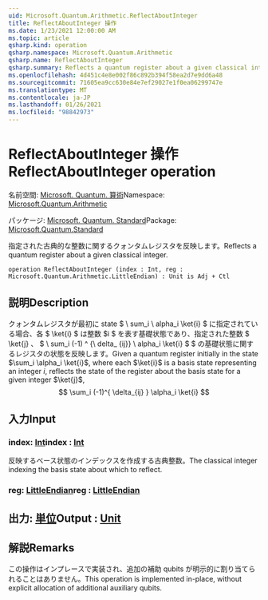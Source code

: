 ```yaml
---
uid: Microsoft.Quantum.Arithmetic.ReflectAboutInteger
title: ReflectAboutInteger 操作
ms.date: 1/23/2021 12:00:00 AM
ms.topic: article
qsharp.kind: operation
qsharp.namespace: Microsoft.Quantum.Arithmetic
qsharp.name: ReflectAboutInteger
qsharp.summary: Reflects a quantum register about a given classical integer.
ms.openlocfilehash: 4d451c4e8e002f86c892b394f58ea2d7e9dd6a48
ms.sourcegitcommit: 71605ea9cc630e84e7ef29027e1f0ea06299747e
ms.translationtype: MT
ms.contentlocale: ja-JP
ms.lasthandoff: 01/26/2021
ms.locfileid: "98842973"
---
```

# <a name="reflectaboutinteger-operation"></a><span data-ttu-id="d1d4c-102">ReflectAboutInteger 操作</span><span class="sxs-lookup"><span data-stu-id="d1d4c-102">ReflectAboutInteger operation</span></span>

<span data-ttu-id="d1d4c-103">名前空間: [Microsoft. Quantum. 算術](xref:Microsoft.Quantum.Arithmetic)</span><span class="sxs-lookup"><span data-stu-id="d1d4c-103">Namespace: [Microsoft.Quantum.Arithmetic](xref:Microsoft.Quantum.Arithmetic)</span></span>

<span data-ttu-id="d1d4c-104">パッケージ: [Microsoft. Quantum. Standard](https://nuget.org/packages/Microsoft.Quantum.Standard)</span><span class="sxs-lookup"><span data-stu-id="d1d4c-104">Package: [Microsoft.Quantum.Standard](https://nuget.org/packages/Microsoft.Quantum.Standard)</span></span>


<span data-ttu-id="d1d4c-105">指定された古典的な整数に関するクォンタムレジスタを反映します。</span><span class="sxs-lookup"><span data-stu-id="d1d4c-105">Reflects a quantum register about a given classical integer.</span></span>

```qsharp
operation ReflectAboutInteger (index : Int, reg : Microsoft.Quantum.Arithmetic.LittleEndian) : Unit is Adj + Ctl
```


## <a name="description"></a><span data-ttu-id="d1d4c-106">説明</span><span class="sxs-lookup"><span data-stu-id="d1d4c-106">Description</span></span>

<span data-ttu-id="d1d4c-107">クォンタムレジスタが最初に state $ \ sum_i \ alpha_i \ket{i} $ に指定されている場合、各 $ \ket{i} $ は整数 $i $ を表す基礎状態であり、指定された整数 $ \ket{j} $、$ $ \ sum_i (-1) ^ {\ delta_ {ij}} \ alpha_i \ket{i} $ $ の基礎状態に関するレジスタの状態を反映します。</span><span class="sxs-lookup"><span data-stu-id="d1d4c-107">Given a quantum register initially in the state $\sum_i \alpha_i \ket{i}$, where each $\ket{i}$ is a basis state representing an integer $i$, reflects the state of the register about the basis state for a given integer $\ket{j}$, $$ \sum_i (-1)^{ \delta_{ij} } \alpha_i \ket{i} $$</span></span>

## <a name="input"></a><span data-ttu-id="d1d4c-108">入力</span><span class="sxs-lookup"><span data-stu-id="d1d4c-108">Input</span></span>

### <a name="index--int"></a><span data-ttu-id="d1d4c-109">index: [Int](xref:microsoft.quantum.lang-ref.int)</span><span class="sxs-lookup"><span data-stu-id="d1d4c-109">index : [Int](xref:microsoft.quantum.lang-ref.int)</span></span>

<span data-ttu-id="d1d4c-110">反映するベース状態のインデックスを作成する古典整数。</span><span class="sxs-lookup"><span data-stu-id="d1d4c-110">The classical integer indexing the basis state about which to reflect.</span></span>


### <a name="reg--littleendian"></a><span data-ttu-id="d1d4c-111">reg: [LittleEndian](xref:Microsoft.Quantum.Arithmetic.LittleEndian)</span><span class="sxs-lookup"><span data-stu-id="d1d4c-111">reg : [LittleEndian](xref:Microsoft.Quantum.Arithmetic.LittleEndian)</span></span>





## <a name="output--unit"></a><span data-ttu-id="d1d4c-112">出力: [単位](xref:microsoft.quantum.lang-ref.unit)</span><span class="sxs-lookup"><span data-stu-id="d1d4c-112">Output : [Unit](xref:microsoft.quantum.lang-ref.unit)</span></span>



## <a name="remarks"></a><span data-ttu-id="d1d4c-113">解説</span><span class="sxs-lookup"><span data-stu-id="d1d4c-113">Remarks</span></span>

<span data-ttu-id="d1d4c-114">この操作はインプレースで実装され、追加の補助 qubits が明示的に割り当てられることはありません。</span><span class="sxs-lookup"><span data-stu-id="d1d4c-114">This operation is implemented in-place, without explicit allocation of additional auxiliary qubits.</span></span>